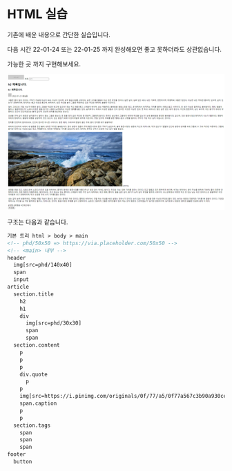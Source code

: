 # HTML 실습

기존에 배운 내용으로 간단한 실습입니다.

다음 시간 22-01-24 또는 22-01-25 까지 완성해오면 좋고 못하더라도 상관없습니다.

가능한 곳 까지 구현해보세요.





![image-20220123140431284](./img/2-3-1.png)



구조는 다음과 같습니다.

```html
기본 트리 html > body > main
<!-- phd/50x50 => https://via.placeholder.com/50x50 -->
<!-- <main> 내부 -->
header
  img[src=phd/140x40]
  span
  input
article
  section.title
    h2
    h1
    div
      img[src=phd/30x30]
      span
      span
  section.content
    p
    p
    p
    div.quote
      p
    p
    img[src=https://i.pinimg.com/originals/0f/77/a5/0f77a567c3b90a930ced14baa265557b.jpg]
    span.caption
    p
    p
  section.tags
    span
    span
    span
footer
  button
```

